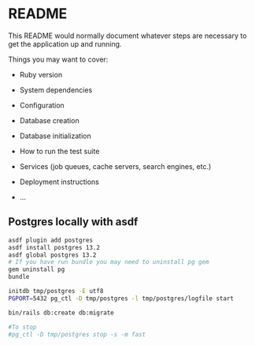 # README

This README would normally document whatever steps are necessary to get the
application up and running.

Things you may want to cover:

* Ruby version

* System dependencies

* Configuration

* Database creation

* Database initialization

* How to run the test suite

* Services (job queues, cache servers, search engines, etc.)

* Deployment instructions

* ...

## Postgres locally with asdf

```bash
asdf plugin add postgres
asdf install postgres 13.2
asdf global postgres 13.2
# If you have run bundle you may need to uninstall pg gem
gem uninstall pg
bundle

initdb tmp/postgres -E utf8
PGPORT=5432 pg_ctl -D tmp/postgres -l tmp/postgres/logfile start

bin/rails db:create db:migrate

#To stop
#pg_ctl -D tmp/postgres stop -s -m fast
```
